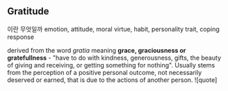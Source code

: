 ## Gratitude
이란 무엇일까
emotion, attitude, moral virtue, habit, personality trait, coping response

derived from the word *gratia* meaning **grace, graciousness or gratefullness** - "have to do with kindness, generousness, gifts, the beauty of giving and receiving, or getting something for nothing". 
Usually stems from the perception of a positive personal outcome, not necessarily deserved or earned, that is due to the actions of another person. 
![quote]